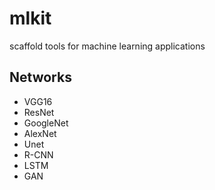 # mlkit
scaffold tools for machine learning applications


## Networks
- VGG16
- ResNet
- GoogleNet
- AlexNet
- Unet
- R-CNN
- LSTM
- GAN
